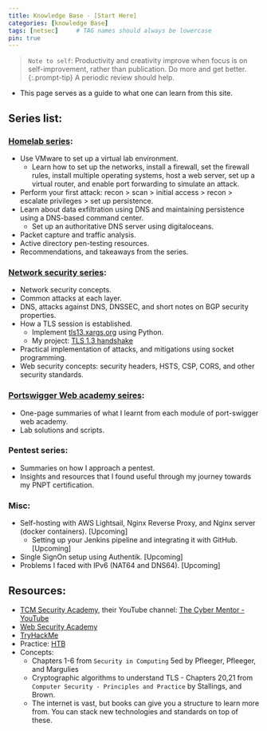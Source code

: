 ```yaml
---
title: Knowledge Base - [Start Here]
categories: [knowledge Base]
tags: [netsec]     # TAG names should always be lowercase
pin: true
---
```


> `Note to self`: Productivity and creativity improve when focus is on self-improvement, rather than publication. Do more and get better. 
{:.prompt-tip}
A periodic review should help.

- This page serves as a guide to what one can learn from this site.

## Series list:
### [Homelab series](/posts/homelab_intro):
- Use VMware to set up a virtual lab environment.
    - Learn how to set up the networks, install a firewall, set the firewall rules, install multiple operating systems, host a web server, set up a virtual router, and enable port forwarding to simulate an attack.
- Perform your first attack: recon > scan > initial access > recon > escalate privileges > set up persistence.
- Learn about data exfiltration using DNS and maintaining persistence using a DNS-based command center.
    - Set up an authoritative DNS server using digitaloceans.
- Packet capture and traffic analysis. 
- Active directory pen-testing resources.
- Recommendations, and takeaways from the series. 

### [Network security series](/posts/network-security-intro):
- Network security concepts.
- Common attacks at each layer.
- DNS, attacks against DNS, DNSSEC, and short notes on BGP security properties.
- How a TLS session is established.
    - Implement [tls13.xargs.org](https://tls13.xargs.org/) using Python.
    - My project: [TLS 1.3 handshake](https://github.com/snabith/tls13_handshake)
- Practical implementation of attacks, and mitigations using socket programming.
- Web security concepts: security headers, HSTS, CSP, CORS, and other security standards.

### [Portswigger Web academy seires](/posts/burp-suite-intro):
- One-page summaries of what I learnt from each module of port-swigger web academy.
- Lab solutions and scripts.

### Pentest series:
- Summaries on how I approach a pentest. 
- Insights and resources that I found useful through my journey towards my PNPT certification. 

### Misc:
- Self-hosting with AWS Lightsail, Nginx Reverse Proxy, and Nginx server (docker containers). [Upcoming]
    - Setting up your Jenkins pipeline and integrating it with GitHub. [Upcoming]
- Single SignOn setup using Authentik. [Upcoming]
- Problems I faced with IPv6 (NAT64 and DNS64). [Upcoming]

## Resources:
- [TCM Security Academy](https://academy.tcm-sec.com/), their YouTube channel: [The Cyber Mentor - YouTube](https://www.youtube.com/@TCMSecurityAcademy)
- [Web Security Academy](https://portswigger.net/web-security)
- [TryHackMe](https://tryhackme.com/)
- Practice: [HTB](https://www.hackthebox.com/)
- Concepts: 
    - Chapters 1-6 from `Security in Computing` 5ed by Pfleeger, Pfleeger, and Margulies
    - Cryptographic algorithms to understand TLS - Chapters 20,21 from `Computer Security - Principles and Practice` by Stallings, and Brown. 
    - The internet is vast, but books can give you a structure to learn more from. You can stack new technologies and standards on top of these. 